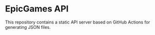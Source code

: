 # EpicGames API

This repository contains a static API server based on GitHub Actions for generating JSON files.

